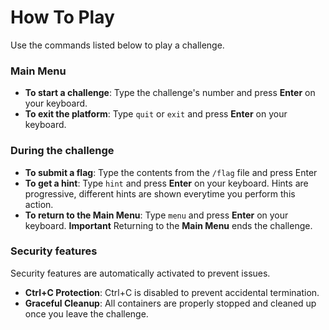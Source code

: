 # How To Play
Use the commands listed below to play a challenge. 
### Main Menu
- **To start a challenge**: Type the challenge's number and press **Enter** on your keyboard.
- **To exit the platform**: Type `quit` or `exit` and press **Enter** on your keyboard.

### During the challenge
- **To submit a flag**: Type the contents from the `/flag` file and press Enter
- **To get a hint**: Type `hint` and press **Enter** on your keyboard. Hints are progressive, different hints are shown everytime you perform this action.
- **To return to the Main Menu**: Type `menu` and press **Enter** on your keyboard. 
    **Important** Returning to the **Main Menu** ends the challenge. 

### Security features
Security features are automatically activated to prevent issues.
- **Ctrl+C Protection**: Ctrl+C is disabled to prevent accidental termination.
- **Graceful Cleanup**: All containers are properly stopped and cleaned up once you leave the challenge. 